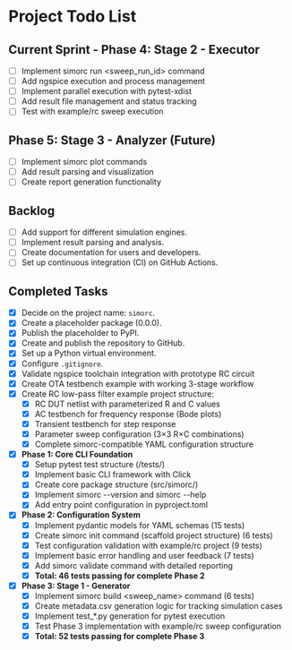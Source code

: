 # Project Todo List

## Current Sprint - Phase 4: Stage 2 - Executor
- [ ] Implement simorc run <sweep_run_id> command
- [ ] Add ngspice execution and process management
- [ ] Implement parallel execution with pytest-xdist
- [ ] Add result file management and status tracking
- [ ] Test with example/rc sweep execution

## Phase 5: Stage 3 - Analyzer (Future)
- [ ] Implement simorc plot commands
- [ ] Add result parsing and visualization
- [ ] Create report generation functionality

## Backlog
- [ ] Add support for different simulation engines.
- [ ] Implement result parsing and analysis.
- [ ] Create documentation for users and developers.
- [ ] Set up continuous integration (CI) on GitHub Actions.

## Completed Tasks
- [X] Decide on the project name: `simorc`.
- [X] Create a placeholder package (0.0.0).
- [X] Publish the placeholder to PyPI.
- [X] Create and publish the repository to GitHub.
- [X] Set up a Python virtual environment.
- [X] Configure `.gitignore`.
- [X] Validate ngspice toolchain integration with prototype RC circuit
- [X] Create OTA testbench example with working 3-stage workflow
- [X] Create RC low-pass filter example project structure:
  - [X] RC DUT netlist with parameterized R and C values
  - [X] AC testbench for frequency response (Bode plots)
  - [X] Transient testbench for step response
  - [X] Parameter sweep configuration (3×3 R×C combinations)
  - [X] Complete simorc-compatible YAML configuration structure
- [X] **Phase 1: Core CLI Foundation**
  - [X] Setup pytest test structure (/tests/)
  - [X] Implement basic CLI framework with Click
  - [X] Create core package structure (src/simorc/)
  - [X] Implement simorc --version and simorc --help
  - [X] Add entry point configuration in pyproject.toml
- [X] **Phase 2: Configuration System**
  - [X] Implement pydantic models for YAML schemas (15 tests)
  - [X] Create simorc init command (scaffold project structure) (6 tests)
  - [X] Test configuration validation with example/rc project (9 tests)
  - [X] Implement basic error handling and user feedback (7 tests)
  - [X] Add simorc validate command with detailed reporting
  - [X] **Total: 46 tests passing for complete Phase 2**
- [X] **Phase 3: Stage 1 - Generator**
  - [X] Implement simorc build <sweep_name> command (6 tests)
  - [X] Create metadata.csv generation logic for tracking simulation cases
  - [X] Implement test_*.py generation for pytest execution
  - [X] Test Phase 3 implementation with example/rc sweep configuration
  - [X] **Total: 52 tests passing for complete Phase 3** 